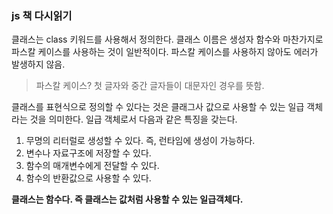 ### js 책 다시읽기 

클래스는 class 키워드를 사용해서 정의한다. 
클래스 이름은 생성자 함수와 마찬가지로 파스칼 케이스를 사용하는 것이 일반적이다. 
파스칼 케이스를 사용하지 않아도 에러가 발생하지 않음. 

> 파스칼 케이스? 첫 글자와 중간 글자들이 대문자인 경우를 뜻함.

클래스를 표현식으로 정의할 수 있다는 것은 클래그사 값으로 사용할 수 있는 일급 객체라는 것을 의미한다. 
일급 객체로서 다음과 같은 특징을 갖는다.
1. 무명의 리터럴로 생성할 수 있다. 즉, 런타임에 생성이 가능하다.
2. 변수나 자료구조에 저장할 수 있다. 
3. 함수의 매개변수에게 전달할 수 있다. 
4. 함수의 반환값으로 사용할 수 있다. 

**클래스는 함수다. 즉 클래스는 값처럼 사용할 수 있는 일급객체다.**
